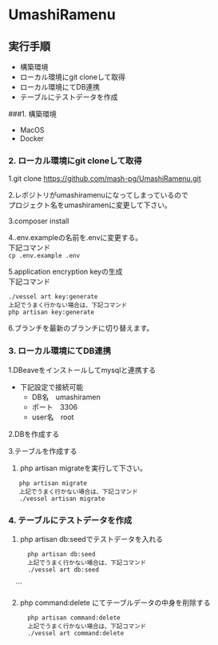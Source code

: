 # UmashiRamenu

## 実行手順

- 構築環境
- ローカル環境にgit cloneして取得
- ローカル環境にてDB連携
- テーブルにテストデータを作成

###1. 構築環境  
- MacOS
- Docker

### 2. ローカル環境にgit cloneして取得
1.git clone https://github.com/mash-pg/UmashiRamenu.git  

2.レポジトリがumashiramenuになってしまっているので  
   プロジェクト名をumashiramenに変更して下さい。

3.composer install  

4..env.exampleの名前を.envに変更する。  
下記コマンド  
   `cp .env.example .env`

5.application encryption keyの生成  
   下記コマンド  
   ```
   ./vessel art key:generate
   上記でうまく行かない場合は、下記コマンド 
   php artisan key:generate
   ```  

6.ブランチを最新のブランチに切り替えます。

### 3. ローカル環境にてDB連携

1.DBeaveをインストールしてmysqlと連携する
 - 下記設定で接続可能  
   - DB名　umashiramen  
   - ポート　3306
   - user名　root 
     
2.DBを作成する  

3.テーブルを作成する
  1. php artisan migrateを実行して下さい。  

  ```
     php artisan migrate
     上記でうまく行かない場合は、下記コマンド 
     ./vessel artisan migrate  
  ```
     

### 4. テーブルにテストデータを作成

1. php artisan db:seedでテストデータを入れる
   ```
     php artisan db:seed
     上記でうまく行かない場合は、下記コマンド 
     ./vessel art db:seed 
  　```
   
2. php command:delete にてテーブルデータの中身を削除する
   ```
     php artisan command:delete
     上記でうまく行かない場合は、下記コマンド 
     ./vessel art command:delete
   ```




